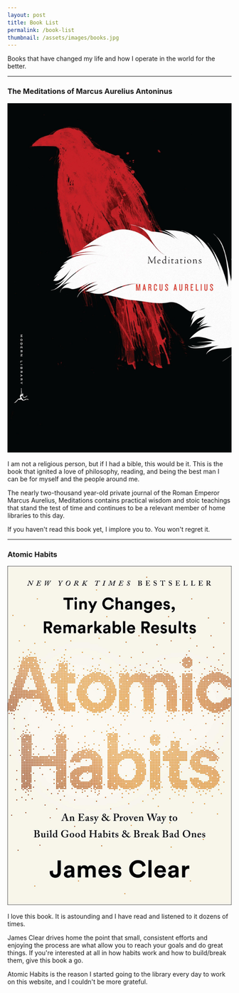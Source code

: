```yaml
---
layout: post
title: Book List
permalink: /book-list
thumbnail: /assets/images/books.jpg
---
```

Books that have changed my life and how I operate in the world for the better.
<!--more-->

---

### The Meditations of Marcus Aurelius Antoninus
![Meditations](/assets/images/meditations.jpg)

I am not a religious person, but if I had a bible, this would be it. This is the book that ignited a love of philosophy, reading, and being the best man I can be for myself and the people around me.

The nearly two-thousand year-old private journal of the Roman Emperor Marcus Aurelius, Meditations contains practical wisdom and stoic teachings that stand the test of time and continues to be a relevant member of home libraries to this day.

If you haven't read this book yet, I implore you to. You won't regret it.

---

### Atomic Habits
![Atomic Habits](/assets/images/atomic-habits.jpg)

I love this book. It is astounding and I have read and listened to it dozens of times.

James Clear drives home the point that small, consistent efforts and enjoying the process are what allow you to reach your goals and do great things. If you're interested at all in how habits work and how to build/break them, give this book a go.

Atomic Habits is the reason I started going to the library every day to work on this website, and I couldn't be more grateful.

